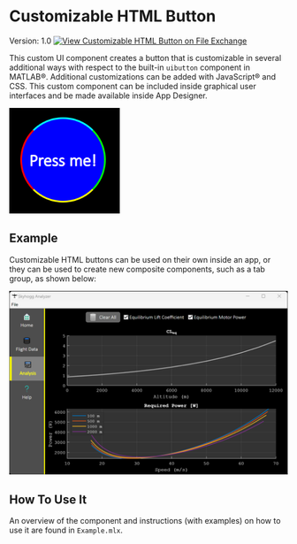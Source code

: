 # Customizable HTML Button

Version: 1.0 [![View Customizable HTML Button on File Exchange](https://www.mathworks.com/matlabcentral/images/matlab-file-exchange.svg)](https://www.mathworks.com/matlabcentral/fileexchange/127059-customizable-html-button)

This custom UI component creates a button that is customizable in several additional ways with respect to the built-in ``uibutton`` component in MATLAB&reg;. Additional customizations can be added with JavaScript&reg; and CSS. This custom component can be included inside graphical user interfaces and be made available inside App Designer.

<img src="images/button_example.png" width="200">

## Example
Customizable HTML buttons can be used on their own inside an app, or they can be used to create new composite components, such as a tab group, as shown below:

<img src="images/app_example.png" width="">

## How To Use It
An overview of the component and instructions (with examples) on how to use it are found in ``Example.mlx``.


